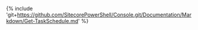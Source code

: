 {% include 'git+https://github.com/SitecorePowerShell/Console.git/Documentation/Markdown/Get-TaskSchedule.md' %}
